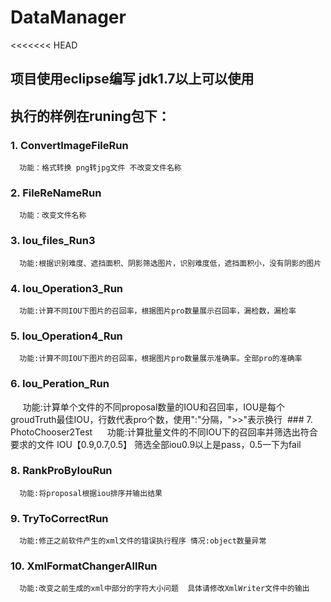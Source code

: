 # DataManager

<<<<<<< HEAD
## 项目使用eclipse编写 jdk1.7以上可以使用

## 执行的样例在runing包下：
  ### 1. ConvertImageFileRun 
      功能：格式转换 png转jpg文件 不改变文件名称
  ### 2. FileReNameRun
      功能：改变文件名称
  ### 3. Iou_files_Run3
      功能:根据识别难度、遮挡面积、阴影筛选图片，识别难度低，遮挡面积小，没有阴影的图片
  ### 4. Iou_Operation3_Run
      功能:计算不同IOU下图片的召回率，根据图片pro数量展示召回率，漏检数，漏检率
  ### 5. Iou_Operation4_Run
      功能:计算不同IOU下图片的召回率，根据图片pro数量展示准确率。全部pro的准确率
  ### 6. Iou_Peration_Run
      功能:计算单个文件的不同proposal数量的IOU和召回率，IOU是每个groudTruth最佳IOU，行数代表pro个数，使用&quot;:&quot;分隔，&quot;&gt;&gt;&quot;表示换行
  ### 7. PhotoChooser2Test
      功能:计算批量文件的不同IOU下的召回率并筛选出符合要求的文件 IOU【0.9,0.7,0.5】 筛选全部iou0.9以上是pass，0.5一下为fail
  ### 8. RankProByIouRun
      功能:将proposal根据iou排序并输出结果
  ### 9. TryToCorrectRun
      功能:修正之前软件产生的xml文件的错误执行程序 情况:object数量异常
  ### 10. XmlFormatChangerAllRun
      功能:改变之前生成的xml中部分的字符大小问题  具体请修改XmlWriter文件中的输出
